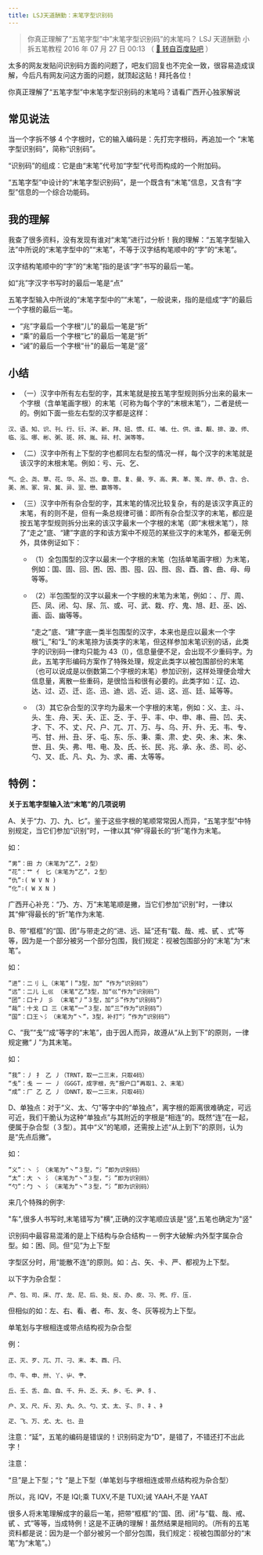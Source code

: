 ```yaml
---
title: LSJ天道酬勤：末笔字型识别码
---
```


> 你真正理解了“五笔字型”中”末笔字型识别码”的末笔吗？
> LSJ 天道酬勤 小拆五笔教程 2016 年 07 月 27 日 00:13
> （ [:link: 转自百度贴吧](https://tieba.baidu.com/p/4679632080) ）

太多的网友发贴问识别码方面的问题了，吧友们回复也不完全一致，很容易造成误解，今后凡有网友问这方面的问题，就顶起这贴！拜托各位！

你真正理解了“五笔字型”中末笔字型识别码的末笔吗？请看广西开心独家解说

## 常见说法

当一个字拆不够 4 个字根时，它的输入编码是：先打完字根码，再追加一个 “末笔字型识别码”，简称“识别码”。

“识别码”的组成：它是由“末笔”代号加“字型”代号而构成的一个附加码。

“五笔字型”中设计的“末笔字型识别码”，是一个既含有“末笔”信息，又含有“字型”信息的一个综合功能码。

## 我的理解

我查了很多资料，没有发现有谁对“末笔”进行过分析！我的理解：“五笔字型输入法”中所说的“末笔字型中的”“末笔”，不等于汉字结构笔顺中的“字”的“末笔”。

汉字结构笔顺中的“字”的“末笔”指的是该“字”书写的最后一笔。

如“兆”字汉字书写时的最后一笔是“点”

五笔字型输入中所说的“末笔字型中的”“末笔”，一般说来，指的是组成“字”的最后一个字根的最后一笔。

- “兆”字最后一个字根“儿”的最后一笔是“折”
- “乘”的最后一个字根“匕”的最后一笔是“折”
- “诫”的最后一个字根“卄”的最后一笔是“竖”

## 小结

- （一）汉字中所有左右型的字，其末笔就是按五笔字型规则拆分出来的最末一个字根（含单笔画字根）的末笔（可称为每个字的“末根末笔”），二者是统一的。例如下面一些左右型的汉字都是这样：

```
汉、语、知、识、刊、行、衍、洋、新、拜、妞、惯、红、哺、仕、供、谁、觏、排、漩、师、临、泓、哪、彬、粥、斑、辨、胤、辩、村、渊等等。
```

- （二）汉字中所有上下型的字也都同左右型的情况一样，每个汉字的末笔就是该汉字的末根末笔。例如：亏、元、乞、

```
气、企、尧、草、花、华、吊、岂、章、意、复、曼、亨、高、黄、革、笺、岸、恭、含、合、美、羔、冢、背、冀、异、翌、懋、赢等等。
```

- （三）汉字中所有杂合型的字，其末笔的情况比较复杂，有的是该汉字真正的末笔，有的则不是，但有一条总规律可循：即所有杂合型汉字的末笔，都应是按五笔字型规则拆分出来的该汉字最末一个字根的末笔（即“末根末笔”），除了“走之”底、“建”字底的字和该方案中不规范的某些汉字的末笔外，都毫无例外，具体例证如下：

  - （1）全包围型的汉字以最末一个字根的末笔（包括单笔画字根）为末笔，例如：国、固、回、困、因、图、囤、囚、囫、囪、酉、酋、曲、母、毋等等。
  - （2）半包围型的汉字以最末一个字根的末笔为末笔，例如：、厅、周、匹、凤、闭、勾、尿、氘、或、可、武、栽、疗、鬼、旭、赶、巫、凶、画、函、幽等等。

    “走之”底、“建”字底一类半包围型的汉字，本来也是应以最末一个字根“辶”和“廴”的末笔捺为该类字的末笔，但这样参加末笔识别的话，此类字的识别码一律均只能为 43（I），信息量便不足，会出现不少重码字。为此，五笔字形编码方案作了特殊处理，规定此类字以被包围部份的末笔（也可以说成是以倒数第二个字根的末笔）参加识别，这样处理便会增大信息量，离散一些重码，是很恰当和很有必要的。此类字如：辽、边、达、过、迈、迁、迄、迅、迪、远、近、运、这、巡、廷、延等等。

  - （3）其它杂合型的汉字均为最末一个字根的末笔，例如：义、主、斗、头、生、舟、天、夭、正、乏、于、乎、丰、中、申、串、冊、凹、夫、才、下、不、丈、尺、户、兀、丌、万、与、乌、开、升、无、韦、专、丐、甘、卅、丑、牙、屯、东、乐、秉、乘、肃、史、央、未、末、朱、世、且、失、弗、甩、电、及、氏、长、民、兆、承、永、丞、司、必、勺、叉、氐、凡、丸、为、求、甫、太等等。

## 特例：

**关于五笔字型输入法“末笔”的几项说明**

A、关于“力、刀、九、匕”。鉴于这些字根的笔顺常常因人而异，“五笔字型”中特别规定，当它们参加“识别”时，一律以其“伸”得最长的“折”笔作为末笔。

如：

```
”男”：田 力（末笔为“乙”，２型）
“花”：艹 亻 匕（末笔为“乙”，２型）
“仇”∶( W V N )
“化”∶( W X N )
```

广西开心补充：“乃、方、万”末笔笔顺是撇，当它们参加“识别”时，一律以其“伸”得最长的“折”笔作为末笔.

B、带“框框”的“国、团”与带走之的“进、远、延”还有“载、哉、戒、甙 、式”等等，因为是一个部分被另一个部分包围，我们规定：视被包围部分的“末笔”为“末笔”。

如：

```
”进”：二刂 辶（末笔“丨”3型，加“ ”作为“识别码”）
“远”：二儿 辶巛 （末笔“乙”3型，加“巛”作为“识别码”）
“团”：囗十丿 彡 （末笔“丿”３型，加“彡”作为“识别码”）
“哉”：十戈 口 三（末笔“一”３型，加“三”作为“识别码”）
“国”：囗王丶氵（末笔为“丶”，3型，补打“氵”作为“识别码”）
```

C、“我”“戋”“成”等字的“末笔”，由于因人而异，故遵从“从上到下”的原则，一律规定撇“丿”为其末笔。

如：

```
”我”：丿 扌 乙 丿（TRNT，取一二三末，只取4码）
“戋”：戋 一 一 丿（GGGT，成字根，先“报户口”再取1、2、末笔）
“成”：厂 乙 乙 丿（DNNT，取一二三末，只取4码）
```

D、单独点：对于“义、太、勺”等字中的“单独点”，离字根的距离很难确定，可远可近，我们干脆认为这种“单独点”与其附近的字根是“相连”的。既然“连”在一起，便属于杂合型（３型）。其中“义”的笔顺，还需按上述“从上到下”的原则，认为是“先点后撇”。

如：

```
”义”：丶 氵（末笔为“丶”３型，“氵”即为识别码）
“太”：大 丶 氵（末笔为“丶”３型，“氵”即为识别码）
“勺”：勹 丶 氵（末笔为“丶”３型，“氵”即为识别码）
```

来几个特殊的例字:

"车",很多人书写时,末笔错写为"横",正确的汉字笔顺应该是"竖",五笔也确定为"竖"

识别码中最容易混淆的是上下结构与杂合结构－－例字大破解:内外型字属杂合型。如：困、同。但“见”为上下型

字型区分时，用“能散不连”的原则。如：占、矢、卡、严、都视为上下型。

以下字为杂合型：

```
产、包、司、床、厅、龙、尼、后、处、反、办、皮、习、死、疗、压.
```

但相似的如：左、右、看、者、布、友、冬、灰等视为上下型。

单笔划与字根相连或带点结构视为杂合型

例：

```
正、灭、歹、兀、丌、刁、末、本、酉、闩、

巾、牛、申、卅、丫、屮、肀、

丘、壬、舌、血、自、千、升、乏、夭、乡、乇、尹、犭、

户、叉、尺、斥、刃、丸、久、勺、丈、太、孓、卪、礻、衤

疋、飞、万、尤、尢、乜、丑
```

注意：“延”，五笔的编码是错误的！识别码定为“D”，是错了，不错还打不出此字！

注意：

“旦”是上下型；“饣”是上下型（单笔划与字根相连或带点结构视为杂合型）

所以，兆 IQV，不是 IQI;乘 TUXV,不是 TUXI;诫 YAAH,不是 YAAT

很多人将末笔理解成字的最后一笔，把带“框框”的“国、团、闭”与“载、哉、戒、甙 、式”等等，当成特例！这是不正确的理解！虽然结果是相同的。（所有的五笔资料都是说：因为是一个部分被另一个部分包围，我们规定：视被包围部分的“末笔”为“末笔”。）
